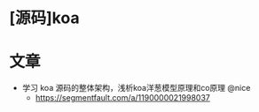 # [源码]koa



# 文章

- 学习 koa 源码的整体架构，浅析koa洋葱模型原理和co原理 @nice
  - https://segmentfault.com/a/1190000021998037